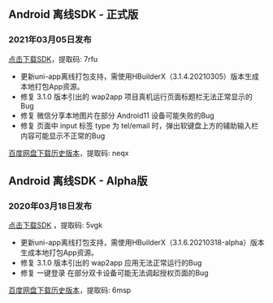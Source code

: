 ## Android 离线SDK - 正式版

### 2021年03月05日发布
[点击下载SDK](https://pan.baidu.com/s/14SZ-CjlbaNtGHk3CpamgXQ)，提取码: 7rfu

+ 更新uni-app离线打包支持，需使用HBuilderX（3.1.4.20210305）版本生成本地打包App资源。
+ 修复 3.1.0 版本引出的 wap2app 项目真机运行页面标题栏无法正常显示的Bug
+ 修复 微信分享本地图片在部分 Android11 设备可能失败的Bug
+ 修复 页面中 input 标签 type 为 tel/email 时，弹出软键盘上方的辅助输入栏内容可能显示不正常的Bug

[百度网盘下载历史版本](https://pan.baidu.com/s/1Gpbnq3wLvvnRO6W-SlvVpA)，提取码: neqx



## Android 离线SDK - Alpha版

### 2020年03月18日发布
[点击下载SDK](https://pan.baidu.com/s/1NLBTW94Im_zg5R38Wiijdg) ，提取码: 5vgk

+ 更新uni-app离线打包支持，需使用HBuilderX（3.1.6.20210318-alpha）版本生成本地打包App资源。
+ 修复 3.1.0 版本引出的 wap2app 应用无法正常运行的Bug
+ 修复 一键登录 在部分双卡设备可能无法调起授权页面的Bug

[百度网盘下载历史版本](https://pan.baidu.com/s/10fne34bwxWGtDJTd4PhroA)，提取码: 6msp
